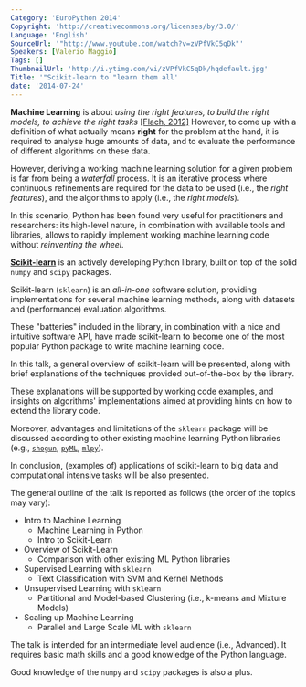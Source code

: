 ```yaml
---
Category: 'EuroPython 2014'
Copyright: 'http://creativecommons.org/licenses/by/3.0/'
Language: 'English'
SourceUrl: '"http://www.youtube.com/watch?v=zVPfVkC5qDk"'
Speakers: [Valerio Maggio]
Tags: []
ThumbnailUrl: 'http://i.ytimg.com/vi/zVPfVkC5qDk/hqdefault.jpg'
Title: '"Scikit-learn to "learn them all'
date: '2014-07-24'
---
```

**Machine Learning** is about *using the right features, to build the right 
models, to achieve the right tasks* [[Flach, 2012]][0]
However, to come up with a definition of what actually means **right** for 
the problem at the hand, it is required to analyse 
huge amounts of data, and to evaluate the performance of different algorithms 
on these data.

However, deriving a working machine learning solution for a given problem 
is far from being a *waterfall* process. 
It is an iterative process where continuous refinements are required for the 
data to be used (i.e., the *right features*), and the algorithms to apply 
(i.e., the *right models*).

In this scenario, Python has been found very useful for practitioners and 
researchers: its high-level nature, in combination with available tools and 
libraries, allows to rapidly implement working machine learning code 
without *reinventing the wheel*.

[**Scikit-learn**](http://scikit-learn.org/stable/) is an actively 
developing Python library, built on top of the solid `numpy` and `scipy` 
packages.

Scikit-learn (`sklearn`) is an *all-in-one* software solution, providing 
implementations for several machine learning methods, along with datasets and 
(performance) evaluation algorithms.

These "batteries" included in the library, in combination with a nice and intuitive
software API, have made scikit-learn to become one of the most popular Python 
package to write machine learning code.

In this talk, a general overview of scikit-learn will be presented, along with 
brief explanations of the techniques provided out-of-the-box by the library.

These explanations will be supported by working code examples, and insights on 
algorithms' implementations aimed at providing hints on 
how to extend the library code.

Moreover, advantages and limitations of the `sklearn` package will be discussed 
according to other existing machine learning Python libraries
(e.g., [`shogun`](http://shogun-toolbox.org "Shogun Toolbox"), 
[`pyML`](http://pyml.sourceforge.net "PyML"), 
[`mlpy`](http://mlpy.sourceforge.net "MLPy")).

In conclusion, (examples of) applications of scikit-learn to big data and 
computational intensive tasks will be also presented.

The general outline of the talk is reported as follows (the order of the topics may vary):

*   Intro to Machine Learning
    *   Machine Learning in Python
    *   Intro to Scikit-Learn
*   Overview of Scikit-Learn
    *   Comparison with other existing ML Python libraries
*   Supervised Learning with `sklearn`
    *   Text Classification with SVM and Kernel Methods
*   Unsupervised Learning with `sklearn`
    *   Partitional and Model-based Clustering (i.e., k-means and Mixture Models)
*   Scaling up Machine Learning
    *   Parallel and Large Scale ML with `sklearn`

The talk is intended for an intermediate level audience (i.e., Advanced).
It requires basic math skills and a good knowledge of the Python language.

Good knowledge of the `numpy` and `scipy` packages is also a plus.

[0]: http://goo.gl/BnhoHa "Machine Learning: The Art and Science of Algorithms that Make Sense of Data, *Peter Flach, 2012*"